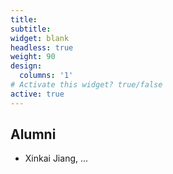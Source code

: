 ```yaml
---
title:
subtitle:
widget: blank
headless: true
weight: 90
design:
  columns: '1'
# Activate this widget? true/false
active: true
---
```

## Alumni
- Xinkai Jiang, ...
